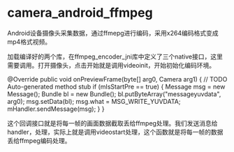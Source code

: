 # camera_android_ffmpeg

Android设备摄像头采集数据，通过ffmepg进行编码，采用x264编码格式变成mp4格式视频。



加载编译好的两个库，在ffmpeg_encoder_jni库中定义了三个native接口，这里需要调用。打开摄像头，点击开始就是调用videoinit，开始初始化编码环境。

@Override
public void onPreviewFrame(byte[] arg0, Camera arg1) {
// TODO Auto-generated method stub
if (mIsStartPre == true) {
Message msg = new Message();
Bundle bl = new Bundle();
bl.putByteArray("messageyuvdata", arg0);
msg.setData(bl);
msg.what = MSG_WRITE_YUVDATA;
mHandler.sendMessage(msg);
}
}

这个回调接口就是将每一帧的画面数据截取丢给ffmpeg处理。我们发送消息给handler，处理，实际上就是调用videostart处理，这个函数就是将每一帧的数据丢给ffmpeg编码处理。
